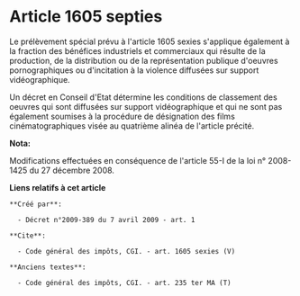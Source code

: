 # Article 1605 septies

Le prélèvement spécial prévu à l'article 1605 sexies s'applique également à la fraction des bénéfices industriels et
commerciaux qui résulte de la production, de la distribution ou de la représentation publique d'oeuvres pornographiques ou
d'incitation à la violence diffusées sur support vidéographique. 

Un décret en Conseil d'Etat détermine les conditions de classement des oeuvres qui sont diffusées sur support vidéographique
et qui ne sont pas également soumises à la procédure de désignation des films cinématographiques visée au quatrième alinéa de
l'article précité.

**Nota:**

Modifications effectuées en conséquence de l'article 55-I de la loi n° 2008-1425 du 27 décembre 2008.

**Liens relatifs à cet article**

	**Créé par**:

	  - Décret n°2009-389 du 7 avril 2009 - art. 1

	**Cite**:

	  - Code général des impôts, CGI. - art. 1605 sexies (V)

	**Anciens textes**:

	  - Code général des impôts, CGI. - art. 235 ter MA (T)
